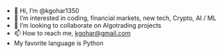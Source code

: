 - 👋 Hi, I’m @kgohar1350
- 👀 I’m interested in coding, financial markets, new tech, Crypto, AI / ML
- 💞️ I’m looking to collaborate on Algotrading projects
- 📫 How to reach me, kgohar@gmail.com
- My favorite language is Python

<!---
kgohar1350/kgohar1350 is a ✨ special ✨ repository because its `README.md` (this file) appears on your GitHub profile.
You can click the Preview link to take a look at your changes.
--->
